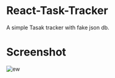 # React-Task-Tracker
A simple Tasak tracker with fake json db.

# Screenshot

![ew](https://user-images.githubusercontent.com/58937669/107126675-33212680-68d7-11eb-8d29-abbc31612211.PNG)
